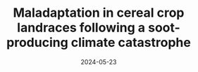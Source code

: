 ---
title: "Maladaptation in cereal crop landraces following a soot-producing climate catastrophe"
collection: inreviews
date: 2024-05-23
authors: McLaughlin, C. M., <b>Y. Shi</b>, L. N. Leonard, R. J. H. Sawers, A. R Kemanian, J. R. Lasky, V. Viswanathan
venue: "Nature Communications"
paperurl:
doi:
volume: in review
pages:
abstract:
---